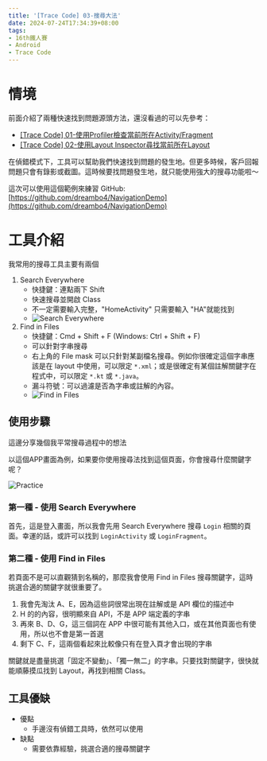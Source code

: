 ```yaml
---
title: '[Trace Code] 03-搜尋大法'
date: 2024-07-24T17:34:39+08:00
tags:
- 16th鐵人賽
- Android
- Trace Code
---
```


# 情境
前面介紹了兩種快速找到問題源頭方法，還沒看過的可以先參考：
- [[Trace Code] 01-使用Profiler檢查當前所在Activity/Fragment](https://dreambo4.github.io/2024/06/30/Trace-Code-01-%E4%BD%BF%E7%94%A8-Profiler-%E6%AA%A2%E6%9F%A5%E7%95%B6%E5%89%8D%E6%89%80%E5%9C%A8-Activity-Fragment/)
- [[Trace Code] 02-使用Layout Inspector尋找當前所在Layout](https://dreambo4.github.io/2024/07/01/Trace-Code-02-%E4%BD%BF%E7%94%A8-Layout-Inspector-%E5%B0%8B%E6%89%BE%E7%95%B6%E5%89%8D%E6%89%80%E5%9C%A8-Layout/#more)

在偵錯模式下，工具可以幫助我們快速找到問題的發生地。但更多時候，客戶回報問題只會有錄影或截圖。這時候要找問題發生地，就只能使用強大的搜尋功能啦～
<!-- more -->

這次可以使用這個範例來練習
GitHub: [https://github.com/dreambo4/NavigationDemo](https://github.com/dreambo4/NavigationDemo)

# 工具介紹
我常用的搜尋工具主要有兩個
1. Search Everywhere
   - 快捷鍵：連點兩下 Shift
   - 快速搜尋並開啟 Class
   - 不一定需要輸入完整，"HomeActivity" 只需要輸入 "HA"就能找到
   - ![Search Everywhere](SearchEverywhere.png)
2. Find in Files
   - 快捷鍵：Cmd + Shift + F (Windows: Ctrl + Shift + F)
   - 可以針對字串搜尋
   - 右上角的 File mask 可以只針對某副檔名搜尋。例如你很確定這個字串應該是在 layout 中使用，可以限定 `*.xml`；或是很確定有某個註解關鍵字在程式中，可以限定 `*.kt` 或 `*.java`。
   - 漏斗符號：可以過濾是否為字串或註解的內容。
   - ![Find in Files](FindInFiles.png)

## 使用步驟
這邊分享幾個我平常搜尋過程中的想法

以這個APP畫面為例，如果要你使用搜尋法找到這個頁面，你會搜尋什麼關鍵字呢？

![Practice](practice.png)

### 第一種 - 使用 Search Everywhere
首先，這是登入畫面，所以我會先用 Search Everywhere 搜尋 `Login` 相關的頁面。幸運的話，或許可以找到 `LoginActivity` 或 `LoginFragment`。

### 第二種 - 使用 Find in Files
若頁面不是可以直觀猜到名稱的，那麼我會使用 Find in Files 搜尋關鍵字，這時挑選合適的關鍵字就很重要了。

1. 我會先淘汰 A、E，因為這些詞很常出現在註解或是 API 欄位的描述中
2. H 的的內容，很明顯來自 API，不是 APP 端定義的字串
3. 再來 B、D、G，這三個詞在 APP 中很可能有其他入口，或在其他頁面也有使用，所以也不會是第一首選
4. 剩下 C、F，這兩個看起來比較像只有在登入頁才會出現的字串

關鍵就是盡量挑選「固定不變動」、「獨一無二」的字串。只要找對關鍵字，很快就能順藤摸瓜找到 Layout，再找到相關 Class。

## 工具優缺
- 優點
  - 手邊沒有偵錯工具時，依然可以使用
- 缺點
  - 需要依靠經驗，挑選合適的搜尋關鍵字
